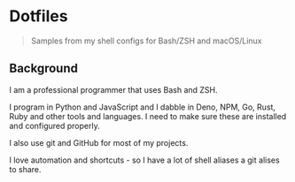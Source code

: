 # Dotfiles
> Samples from my shell configs for Bash/ZSH and macOS/Linux

## Background

I am a professional programmer that uses Bash and ZSH. 

I program in Python and JavaScript and I dabble in Deno, NPM, Go, Rust, Ruby and other tools and languages. I need to make sure these are installed and configured properly.

I also use git and GitHub for most of my projects.

I love automation and shortcuts - so I have a lot of shell aliases a git alises to share.
